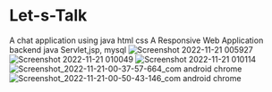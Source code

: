 # Let-s-Talk

A chat application using java html css
A Responsive Web Application 
backend java Servlet,jsp,
mysql
![Screenshot 2022-11-21 005927](https://user-images.githubusercontent.com/84311059/204715224-ad8df598-f1c1-4bfb-bca5-2ebc5197be70.jpg)
![Screenshot 2022-11-21 010049](https://user-images.githubusercontent.com/84311059/204715309-86ab3b5a-cf5c-4f0d-b86d-43b86d72ecb7.jpg)
![Screenshot 2022-11-21 010114](https://user-images.githubusercontent.com/84311059/204715351-dc42118f-76f5-4c5c-9202-5f662deb2074.jpg)
![Screenshot_2022-11-21-00-37-57-664_com android chrome](https://user-images.githubusercontent.com/84311059/204715426-93f8d920-7107-4ed2-83ba-7c9629c58433.jpg)
![Screenshot_2022-11-21-00-50-43-146_com android chrome](https://user-images.githubusercontent.com/84311059/204715439-deff6d59-e423-4d7b-b27e-8c986f497b07.jpg)
